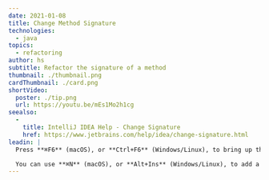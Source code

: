 ```yaml
---
date: 2021-01-08
title: Change Method Signature
technologies:
  - java
topics:
  - refactoring
author: hs
subtitle: Refactor the signature of a method
thumbnail: ./thumbnail.png
cardThumbnail: ./card.png
shortVideo:
  poster: ./tip.png
  url: https://youtu.be/mEs1Mo2h1cg
seealso:
  - 
    title: IntelliJ IDEA Help - Change Signature
    href: https://www.jetbrains.com/help/idea/change-signature.html
leadin: |
  Press **⌘F6** (macOS), or **Ctrl+F6** (Windows/Linux), to bring up the **Change Signature** dialog. You can add or remove method parameters here.

  You can use **⌘N** (macOS), or **Alt+Ins** (Windows/Linux), to add a new parameter.
---
```


